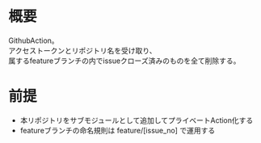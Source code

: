 # 概要

GithubAction。  
アクセストークンとリポジトリ名を受け取り、  
属するfeatureブランチの内でissueクローズ済みのものを全て削除する。  

# 前提

- 本リポジトリをサブモジュールとして追加してプライベートAction化する
- featureブランチの命名規則は feature/[issue_no] で運用する
